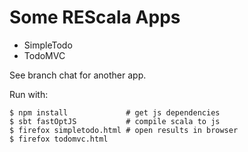 # Some REScala Apps

* SimpleTodo
* TodoMVC

See branch chat for another app.

Run with:
~~~
$ npm install             # get js dependencies
$ sbt fastOptJS           # compile scala to js
$ firefox simpletodo.html # open results in browser
$ firefox todomvc.html
~~~
